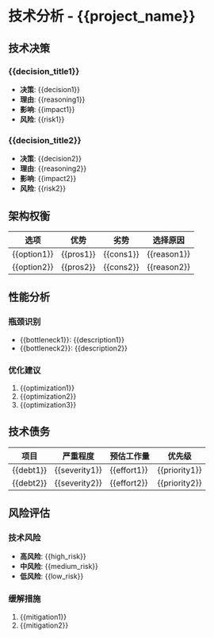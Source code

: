 # 技术分析 - {{project_name}}

## 技术决策
### {{decision_title1}}
- **决策**: {{decision1}}
- **理由**: {{reasoning1}}
- **影响**: {{impact1}}
- **风险**: {{risk1}}

### {{decision_title2}}
- **决策**: {{decision2}}
- **理由**: {{reasoning2}}
- **影响**: {{impact2}}
- **风险**: {{risk2}}

## 架构权衡
| 选项 | 优势 | 劣势 | 选择原因 |
|------|------|------|---------|
| {{option1}} | {{pros1}} | {{cons1}} | {{reason1}} |
| {{option2}} | {{pros2}} | {{cons2}} | {{reason2}} |

## 性能分析
### 瓶颈识别
- {{bottleneck1}}: {{description1}}
- {{bottleneck2}}: {{description2}}

### 优化建议
1. {{optimization1}}
2. {{optimization2}}
3. {{optimization3}}

## 技术债务
| 项目 | 严重程度 | 预估工作量 | 优先级 |
|------|---------|------------|--------|
| {{debt1}} | {{severity1}} | {{effort1}} | {{priority1}} |
| {{debt2}} | {{severity2}} | {{effort2}} | {{priority2}} |

## 风险评估
### 技术风险
- **高风险**: {{high_risk}}
- **中风险**: {{medium_risk}}  
- **低风险**: {{low_risk}}

### 缓解措施
1. {{mitigation1}}
2. {{mitigation2}}